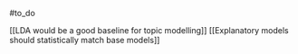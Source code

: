 #to_do 

[[LDA would be a good baseline for topic modelling]]
[[Explanatory models should statistically match base models]]